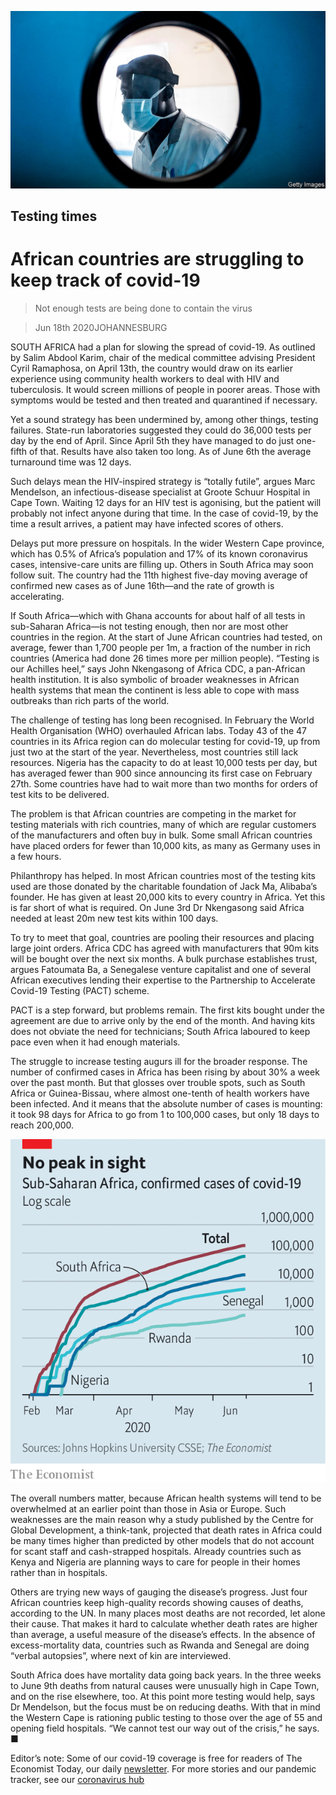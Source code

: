 ![](./images/20200620_MAP001_0.jpg)

## Testing times

# African countries are struggling to keep track of covid-19

> Not enough tests are being done to contain the virus

> Jun 18th 2020JOHANNESBURG

SOUTH AFRICA had a plan for slowing the spread of covid-19. As outlined by Salim Abdool Karim, chair of the medical committee advising President Cyril Ramaphosa, on April 13th, the country would draw on its earlier experience using community health workers to deal with HIV and tuberculosis. It would screen millions of people in poorer areas. Those with symptoms would be tested and then treated and quarantined if necessary.

Yet a sound strategy has been undermined by, among other things, testing failures. State-run laboratories suggested they could do 36,000 tests per day by the end of April. Since April 5th they have managed to do just one-fifth of that. Results have also taken too long. As of June 6th the average turnaround time was 12 days.

Such delays mean the HIV-inspired strategy is “totally futile”, argues Marc Mendelson, an infectious-disease specialist at Groote Schuur Hospital in Cape Town. Waiting 12 days for an HIV test is agonising, but the patient will probably not infect anyone during that time. In the case of covid-19, by the time a result arrives, a patient may have infected scores of others.

Delays put more pressure on hospitals. In the wider Western Cape province, which has 0.5% of Africa’s population and 17% of its known coronavirus cases, intensive-care units are filling up. Others in South Africa may soon follow suit. The country had the 11th highest five-day moving average of confirmed new cases as of June 16th—and the rate of growth is accelerating.

If South Africa—which with Ghana accounts for about half of all tests in sub-Saharan Africa—is not testing enough, then nor are most other countries in the region. At the start of June African countries had tested, on average, fewer than 1,700 people per 1m, a fraction of the number in rich countries (America had done 26 times more per million people). “Testing is our Achilles heel,” says John Nkengasong of Africa CDC, a pan-African health institution. It is also symbolic of broader weaknesses in African health systems that mean the continent is less able to cope with mass outbreaks than rich parts of the world.

The challenge of testing has long been recognised. In February the World Health Organisation (WHO) overhauled African labs. Today 43 of the 47 countries in its Africa region can do molecular testing for covid-19, up from just two at the start of the year. Nevertheless, most countries still lack resources. Nigeria has the capacity to do at least 10,000 tests per day, but has averaged fewer than 900 since announcing its first case on February 27th. Some countries have had to wait more than two months for orders of test kits to be delivered.

The problem is that African countries are competing in the market for testing materials with rich countries, many of which are regular customers of the manufacturers and often buy in bulk. Some small African countries have placed orders for fewer than 10,000 kits, as many as Germany uses in a few hours.

Philanthropy has helped. In most African countries most of the testing kits used are those donated by the charitable foundation of Jack Ma, Alibaba’s founder. He has given at least 20,000 kits to every country in Africa. Yet this is far short of what is required. On June 3rd Dr Nkengasong said Africa needed at least 20m new test kits within 100 days.

To try to meet that goal, countries are pooling their resources and placing large joint orders. Africa CDC has agreed with manufacturers that 90m kits will be bought over the next six months. A bulk purchase establishes trust, argues Fatoumata Ba, a Senegalese venture capitalist and one of several African executives lending their expertise to the Partnership to Accelerate Covid-19 Testing (PACT) scheme.

PACT is a step forward, but problems remain. The first kits bought under the agreement are due to arrive only by the end of the month. And having kits does not obviate the need for technicians; South Africa laboured to keep pace even when it had enough materials.

The struggle to increase testing augurs ill for the broader response. The number of confirmed cases in Africa has been rising by about 30% a week over the past month. But that glosses over trouble spots, such as South Africa or Guinea-Bissau, where almost one-tenth of health workers have been infected. And it means that the absolute number of cases is mounting: it took 98 days for Africa to go from 1 to 100,000 cases, but only 18 days to reach 200,000.

![](./images/20200620_MAC132.png)

The overall numbers matter, because African health systems will tend to be overwhelmed at an earlier point than those in Asia or Europe. Such weaknesses are the main reason why a study published by the Centre for Global Development, a think-tank, projected that death rates in Africa could be many times higher than predicted by other models that do not account for scant staff and cash-strapped hospitals. Already countries such as Kenya and Nigeria are planning ways to care for people in their homes rather than in hospitals.

Others are trying new ways of gauging the disease’s progress. Just four African countries keep high-quality records showing causes of deaths, according to the UN. In many places most deaths are not recorded, let alone their cause. That makes it hard to calculate whether death rates are higher than average, a useful measure of the disease’s effects. In the absence of excess-mortality data, countries such as Rwanda and Senegal are doing “verbal autopsies”, where next of kin are interviewed.

South Africa does have mortality data going back years. In the three weeks to June 9th deaths from natural causes were unusually high in Cape Town, and on the rise elsewhere, too. At this point more testing would help, says Dr Mendelson, but the focus must be on reducing deaths. With that in mind the Western Cape is rationing public testing to those over the age of 55 and opening field hospitals. “We cannot test our way out of the crisis,” he says. ■

Editor’s note: Some of our covid-19 coverage is free for readers of The Economist Today, our daily [newsletter](https://www.economist.com/https://my.economist.com/user#newsletter). For more stories and our pandemic tracker, see our [coronavirus hub](https://www.economist.com//news/2020/03/11/the-economists-coverage-of-the-coronavirus)
